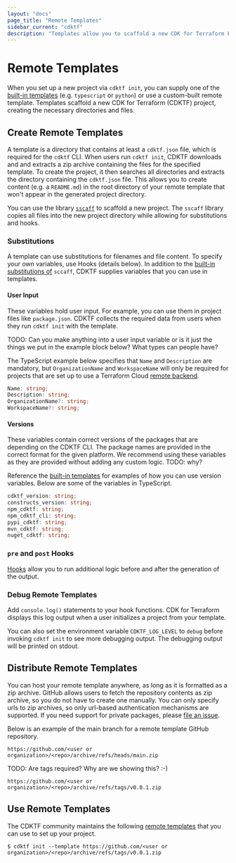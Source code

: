 ```yaml
---
layout: "docs"
page_title: "Remote Templates"
sidebar_current: "cdktf"
description: "Templates allow you to scaffold a new CDK for Terraform Project. Learn to create your own template."
---
```


# Remote Templates

When you set up a new project via `cdktf init`, you can supply one of the [built-in templates](https://github.com/hashicorp/terraform-cdk/tree/main/packages/cdktf-cli/templates) (e.g. `typescript` or `python`) or use a custom-built remote template. Templates scaffold a new CDK for Terraform (CDKTF) project, creating the necessary directories and files.

## Create Remote Templates

A template is a directory that contains at least a `cdktf.json` file, which is required for the `cdktf` CLI. When users run `cdktf init`, CDKTF downloads and and extracts a zip archive containing the files for the specified template. To create the project, it then searches all directories and extracts the directory containing the `cdktf.json` file. This allows you to create content (e.g. a `README.md`) in the root directory of your remote template that won't appear in the generated project directory.

You can use the library [`sscaff`](https://github.com/awslabs/node-sscaff) to scaffold a new project. The `sscaff` library copies all files into the new project directory while allowing for substitutions and hooks.

### Substitutions

A template can use substitutions for filenames and file content. To specify your own variables, use Hooks (details below). In addition to the [built-in substitutions of](https://github.com/awslabs/node-sscaff#built-in-substitutions) `sccaff`, CDKTF supplies variables that you can use in templates.

#### User Input

These variables hold user input. For example, you can use them in project files like `package.json`. CDKTF collects the required data from users when they run `cdktf init` with the template.

TODO: Can you make anything into a user input variable or is it just the things we put in the example block below? What types can people have?

The TypeScript example below specifies that `Name` and `Description` are mandatory, but `OrganizationName` and `WorkspaceName` will only be required for projects that are set up to use a Terraform Cloud [remote backend](/cdktf/concepts/remote-backends.html).

```typescript
Name: string;
Description: string;
OrganizationName?: string;
WorkspaceName?: string;
```

#### Versions

These variables contain correct versions of the packages that are depending on the CDKTF CLI. The package names are provided in the correct format for the given platform. We recommend using these variables as they are provided without adding any custom logic. TODO: why?

Reference the [built-in templates](https://github.com/hashicorp/terraform-cdk/tree/main/packages/cdktf-cli/templates) for examples of how you can use version variables. Below are some of the variables in TypeScript.

```typescript
cdktf_version: string;
constructs_version: string;
npm_cdktf: string;
npm_cdktf_cli: string;
pypi_cdktf: string;
mvn_cdktf: string;
nuget_cdktf: string;
```

### `pre` and `post` Hooks

[Hooks](https://github.com/awslabs/node-sscaff#hooks) allow you to run additional logic before and after the generation of the output.

### Debug Remote Templates

Add `console.log()` statements to your hook functions. CDK for Terraform displays this log output when a user initializes a project from your template.

You can also set the environment variable `CDKTF_LOG_LEVEL` to `debug` before invoking `cdktf init` to see more debugging output. The debugging output will be printed on stdout.

## Distribute Remote Templates

You can host your remote template anywhere, as long as it is formatted as a zip archive. GitHub allows users to fetch the repository contents as zip archive, so you do not have to create one manually. You can only specify urls to zip archives, so only url-based authentication mechanisms are supported. If you need support for private packages, please [file an issue](https://github.com/hashicorp/terraform-cdk/issues/new?labels=enhancement%2C+new&template=feature-request.md).

Below is an example of the main branch for a remote template GitHub repository.

`https://github.com/<user or organization>/<repo>/archive/refs/heads/main.zip`

TODO: Are tags required? Why are we showing this? :-)

`https://github.com/<user or organization>/<repo>/archive/refs/tags/v0.0.1.zip`

## Use Remote Templates

The CDKTF community maintains the following [remote templates](./docs/working-with-cdk-for-terraform/remote-templates.md) that you can use to set up your project.

```
$ cdktf init --template https://github.com/<user or organization>/<repo>/archive/refs/tags/v0.0.1.zip
```
